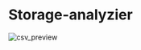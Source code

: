 # Storage-analyzier


![csv_preview](https://github.com/ABDElRAHMAN-2003/Storage-analyzier/assets/104719732/2f2818ed-ece8-4ae0-8e80-d14179fb4023)
